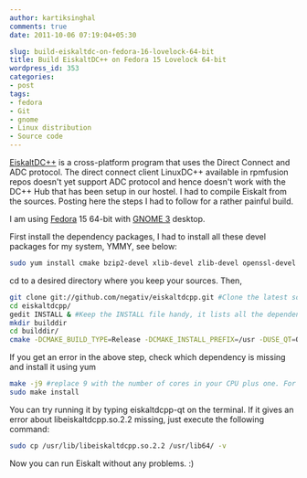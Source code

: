 ```yaml
---
author: kartiksinghal
comments: true
date: 2011-10-06 07:19:04+05:30

slug: build-eiskaltdc-on-fedora-16-lovelock-64-bit
title: Build EiskaltDC++ on Fedora 15 Lovelock 64-bit
wordpress_id: 353
categories:
- post
tags:
- fedora
- Git
- gnome
- Linux distribution
- Source code
---
```


[EiskaltDC++](http://code.google.com/p/eiskaltdc/) is a cross-platform program that uses the Direct Connect and ADC protocol. The direct connect client LinuxDC++ available in rpmfusion repos doesn't yet support ADC protocol and hence doesn't work with the DC++ Hub that has been setup in our hostel. I had to compile Eiskalt from the sources. Posting here the steps I had to follow for a rather painful build.

I am using [Fedora](http://www.fedoraproject.org/) 15 64-bit with [GNOME 3](http://www.gnome.org/) desktop.

First install the dependency packages, I had to install all these devel packages for my system, YMMY, see below:

```bash
sudo yum install cmake bzip2-devel xlib-devel zlib-devel openssl-devel qt-devel qmake boost-devel libupnp-devel aspell-devel libidn-devel lua-devel
```

cd to a desired directory where you keep your sources. Then,

```bash
git clone git://github.com/negativ/eiskaltdcpp.git #Clone the latest source from the official git repo
cd eiskaltdcpp/
gedit INSTALL & #Keep the INSTALL file handy, it lists all the dependencies required for the build
mkdir builddir
cd builddir/
cmake -DCMAKE_BUILD_TYPE=Release -DCMAKE_INSTALL_PREFIX=/usr -DUSE_QT=ON -DUSE_ASPELL=ON -DFREE_SPACE_BAR_C=ON&nbsp; -DCREATE_MO=ON -DLUA_SCRIPT=ON -DWITH_SOUNDS=ON -DWITH_LUASCRIPTS=ON -DUSE_MINIUPNP=ON -DLOCAL_MINIUPNP=ON ../
```

If you get an error in the above step, check which dependency is missing and install it using yum

```bash
make -j9 #replace 9 with the number of cores in your CPU plus one. For my Core i7 CPU with 8 cores, it's 9
sudo make install
```

You can try running it by typing eiskaltdcpp-qt on the terminal. If it gives an error about libeiskaltdcpp.so.2.2 missing, just execute the following command:

```bash
sudo cp /usr/lib/libeiskaltdcpp.so.2.2 /usr/lib64/ -v
```

Now you can run Eiskalt without any problems. :)
